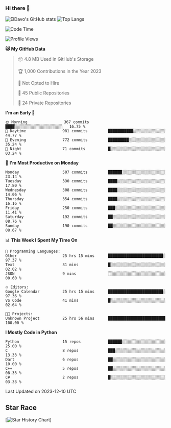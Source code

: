 ### Hi there 👋
![ElDavo's GitHub stats](https://github-readme-stats.vercel.app/api?username=ElDavoo&show_icons=true&theme=chartreuse-dark)
![Top Langs](https://github-readme-stats.vercel.app/api/top-langs/?username=ElDavoo&theme=chartreuse-dark&layout=compact)

<!--START_SECTION:waka-->
![Code Time](http://img.shields.io/badge/Code%20Time-665%20hrs%205%20mins-blue)

![Profile Views](http://img.shields.io/badge/Profile%20Views-0-blue)

**🐱 My GitHub Data** 

> 📦 4.8 MB Used in GitHub's Storage 
 > 
> 🏆 1,000 Contributions in the Year 2023
 > 
> 🚫 Not Opted to Hire
 > 
> 📜 45 Public Repositories 
 > 
> 🔑 24 Private Repositories 
 > 
**I'm an Early 🐤** 

```text
🌞 Morning                367 commits         ████░░░░░░░░░░░░░░░░░░░░░   16.75 % 
🌆 Daytime                981 commits         ███████████░░░░░░░░░░░░░░   44.77 % 
🌃 Evening                772 commits         █████████░░░░░░░░░░░░░░░░   35.24 % 
🌙 Night                  71 commits          █░░░░░░░░░░░░░░░░░░░░░░░░   03.24 % 
```
📅 **I'm Most Productive on Monday** 

```text
Monday                   507 commits         ██████░░░░░░░░░░░░░░░░░░░   23.14 % 
Tuesday                  390 commits         ████░░░░░░░░░░░░░░░░░░░░░   17.80 % 
Wednesday                308 commits         ████░░░░░░░░░░░░░░░░░░░░░   14.06 % 
Thursday                 354 commits         ████░░░░░░░░░░░░░░░░░░░░░   16.16 % 
Friday                   250 commits         ███░░░░░░░░░░░░░░░░░░░░░░   11.41 % 
Saturday                 192 commits         ██░░░░░░░░░░░░░░░░░░░░░░░   08.76 % 
Sunday                   190 commits         ██░░░░░░░░░░░░░░░░░░░░░░░   08.67 % 
```


📊 **This Week I Spent My Time On** 

```text
💬 Programming Languages: 
Other                    25 hrs 15 mins      ████████████████████████░   97.37 % 
Text                     31 mins             █░░░░░░░░░░░░░░░░░░░░░░░░   02.02 % 
JSON                     9 mins              ░░░░░░░░░░░░░░░░░░░░░░░░░   00.60 % 

🔥 Editors: 
Google Calendar          25 hrs 15 mins      ████████████████████████░   97.36 % 
VS Code                  41 mins             █░░░░░░░░░░░░░░░░░░░░░░░░   02.64 % 

🐱‍💻 Projects: 
Unknown Project          25 hrs 56 mins      █████████████████████████   100.00 % 
```

**I Mostly Code in Python** 

```text
Python                   15 repos            ██████░░░░░░░░░░░░░░░░░░░   25.00 % 
C                        8 repos             ███░░░░░░░░░░░░░░░░░░░░░░   13.33 % 
Dart                     6 repos             ██░░░░░░░░░░░░░░░░░░░░░░░   10.00 % 
C++                      5 repos             ██░░░░░░░░░░░░░░░░░░░░░░░   08.33 % 
C#                       2 repos             █░░░░░░░░░░░░░░░░░░░░░░░░   03.33 % 
```




 Last Updated on 2023-12-10 UTC
<!--END_SECTION:waka-->

## Star Race

[![Star History Chart](https://api.star-history.com/svg?repos=ElDavoo/WhatsApp-Crypt14-Crypt15-Decrypter,ElDavoo/TuringOS,EliteAndroidApps/WhatsApp-Crypt12-Decrypter,KnugiHK/Whatsapp-Chat-Exporter&type=Date)]
